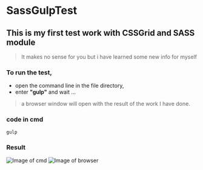 # SassGulpTest
## This is my first test work with CSSGrid and SASS module
> It makes no sense for you but
i have learned some new info for myself 

### To run the test, 
- open the command line in the file directory, 
- enter **"gulp"** and wait ... 
> a browser window will open with the result of the work I have done.

### code in cmd
```gulp```

### Result
![Image of cmd](app/img/cmd.jpg)
![Image of browser](app/img/browser.jpg)